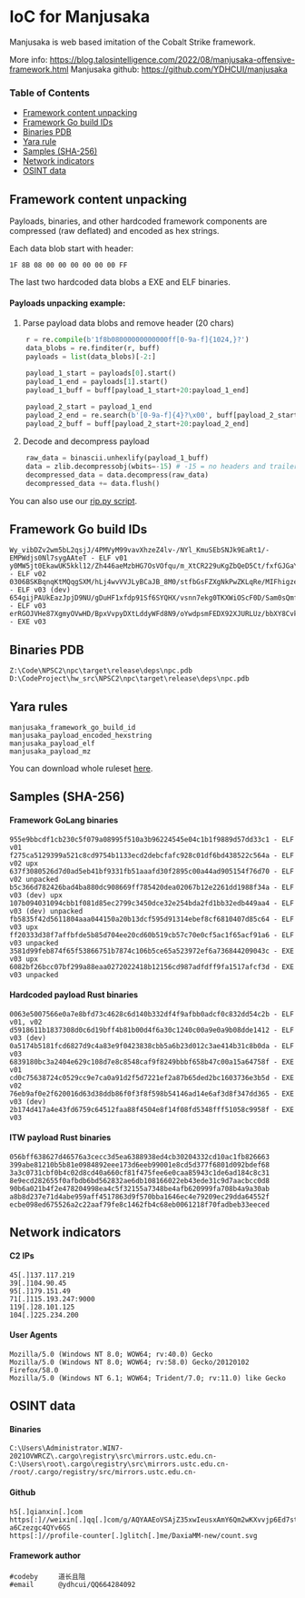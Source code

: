 # IoC for Manjusaka

Manjusaka is web based imitation of the Cobalt Strike framework.

More info: <https://blog.talosintelligence.com/2022/08/manjusaka-offensive-framework.html>
Manjusaka github: <https://github.com/YDHCUI/manjusaka>

### Table of Contents
* [Framework content unpacking](#framework-content-unpacking)
* [Framework Go build IDs](#framework-go-build-ids)
* [Binaries PDB](#binaries-pdb)
* [Yara rule](#yara-rules)
* [Samples (SHA-256)](#samples-sha-256)
* [Network indicators](#network-indicators)
* [OSINT data](#osint-data)

## Framework content unpacking
Payloads, binaries, and other hardcoded framework components are compressed (raw deflated) and encoded as hex strings. 

Each data blob start with header:
```
1F 8B 08 00 00 00 00 00 00 FF
```
The last two hardcoded data blobs a EXE and ELF binaries.

#### Payloads unpacking example:
1. Parse payload data blobs and remove header (20 chars)
```python
    r = re.compile(b'1f8b08000000000000ff[0-9a-f]{1024,}?')
    data_blobs = re.finditer(r, buff)
    payloads = list(data_blobs)[-2:]

    payload_1_start = payloads[0].start()
    payload_1_end = payloads[1].start()
    payload_1_buff = buff[payload_1_start+20:payload_1_end]
    
    payload_2_start = payload_1_end
    payload_2_end = re.search(b'[0-9a-f]{4}?\x00', buff[payload_2_start:]).start() + 4 + payload_2_start
    payload_2_buff = buff[payload_2_start+20:payload_2_end]
```
2. Decode and decompress payload
```python
    raw_data = binascii.unhexlify(payload_1_buff)
    data = zlib.decompressobj(wbits=-15) # -15 = no headers and trailers
    decompressed_data = data.decompress(raw_data)
    decompressed_data += data.flush()
```
You can also use our [rip.py script](rip.py).

## Framework Go build IDs
```
Wy_vibDZv2wm5bL2qsjJ/4PMVyM99vavXhzeZ4lv-/NYl_KmuSEbSNJk9EaRt1/-EMPWdjs0Nl7sygAAteT - ELF v01
y0MW5jt0EkawUK5kkl12/Zh446aeMzbHG7OsVOfqu/m_XtCR229uKgZbQeD5Ct/fxfGJGaYN1_6nNv2XZSb - ELF v02
0306BSKBqnqKtMQqgSXM/hLj4wvVVJLyBCaJB_8M0/stfbGsFZXgNkPwZKLqRe/MIFhigzePSeV5d_RmfC5 - ELF v03 (dev) 
654gijPAUkEazJpjD9NU/gDuHF1xfdp91Sf6SYQHX/vsnn7ekg0TKXWiOScF0D/Sam0sQmfyCaDC8qCfYx5 - ELF v03
erRGOJVHe87XgmyOVwHD/BpxVvpyDXtLddyWFd8N9/oYwdpsmFEDX92XJURLUz/bbXY8CvkDMriB32dI6SX - EXE v03
```

## Binaries PDB
```
Z:\Code\NPSC2\npc\target\release\deps\npc.pdb
D:\CodeProject\hw_src\NPSC2\npc\target\release\deps\npc.pdb
```

## Yara rules
```
manjusaka_framework_go_build_id
manjusaka_payload_encoded_hexstring
manjusaka_payload_elf
manjusaka_payload_mz
```
You can download whole ruleset [here](Manjusaka.yar).

## Samples (SHA-256)
#### Framework GoLang binaries
```
955e9bbcdf1cb230c5f079a08995f510a3b96224545e04c1b1f9889d57dd33c1 - ELF v01
f275ca5129399a521c8cd9754b1133ecd2debcfafc928c01df6bd438522c564a - ELF v02 upx
637f3080526d7d0ad5eb41bf9331fb51aaafd30f2895c00a44ad905154f76d70 - ELF v02 unpacked
b5c366d782426bad4ba880dc908669ff785420dea02067b12e2261dd1988f34a - ELF v03 (dev) upx
107b094031094cbb1f081d85ec2799c3450dce32e254bda2fd1bb32edb449aa4 - ELF v03 (dev) unpacked
fb5835f42d5611804aaa044150a20b13dcf595d91314ebef8cf6810407d85c64 - ELF v03 upx
ff20333d38f7affbfde5b85d704ee20cd60b519cb57c70e0cf5ac1f65acf91a6 - ELF v03 unpacked
3581d99feb874f65f53866751b7874c106b5ce65a523972ef6a736844209043c - EXE v03 upx
6082bf26bcc07bf299a88eaa0272022418b12156cd987adfdff9fa1517afcf3d - EXE v03 unpacked
```
#### Hardcoded payload Rust binaries
```
0063e5007566e0a7e8bfd73c4628c6d140b332df4f9afbb0adcf0c832dd54c2b - ELF v01, v02
d5918611b1837308d0c6d19bff4b81b00d4f6a30c1240c00a9e0a9b08dde1412 - ELF v03 (dev)
0a5174b5181fcd6827d9c4a83e9f0423838cbb5a6b23d012c3ae414b31c8b0da - ELF v03
6839180bc3a2404e629c108d7e8c8548caf9f8249bbbf658b47c00a15a64758f - EXE v01
cd0c75638724c0529cc9e7ca0a91d2f5d7221ef2a87b65ded2bc1603736e3b5d - EXE v02
76eb9af0e2f620016d63d38ddb86f0f3f8f598b54146ad14e6af3d8f347dd365 - EXE v03 (dev)
2b174d417a4e43fd6759c64512faa88f4504e8f14f08fd5348fff51058c9958f - EXE v03
```
#### ITW payload Rust binaries
```
056bff638627d46576a3cecc3d5ea6388938ed4cb30204332cd10ac1fb826663
399abe81210b5b81e0984892eee173d6eeb99001e8cd5d377f6801d092bdef68
3a3c0731cbf0b4c02d8cd40a660cf81f475fee6e0caa85943c1de6ad184c8c31
8e9ecd282655f0afbdb6bd562832ae6db108166022eb43ede31c9d7aacbcc0d8
90b6a021b4f2e478204998ea4c5f32155a7348be4afb620999fa708b4a9a30ab
a8b8d237e71d4abe959aff4517863d9f570bba1646ec4e79209ec29dda64552f
ecbe098ed675526a2c22aaf79fe8c1462fb4c68eb0061218f70fadbeb33eeced
```

## Network indicators
#### C2 IPs
```
45[.]137.117.219
39[.]104.90.45
95[.]179.151.49
71[.]115.193.247:9000
119[.]28.101.125
104[.]225.234.200
```
#### User Agents
```
Mozilla/5.0 (Windows NT 8.0; WOW64; rv:40.0) Gecko
Mozilla/5.0 (Windows NT 8.0; WOW64; rv:58.0) Gecko/20120102 Firefox/58.0
Mozilla/5.0 (Windows NT 6.1; WOW64; Trident/7.0; rv:11.0) like Gecko
```

## OSINT data
#### Binaries
```
C:\Users\Administrator.WIN7-2021OVWRCZ\.cargo\registry\src\mirrors.ustc.edu.cn-
C:\Users\root\.cargo\registry\src\mirrors.ustc.edu.cn-
/root/.cargo/registry/src/mirrors.ustc.edu.cn-
```
#### Github
```
h5[.]qianxin[.]com
https[:]//weixin[.]qq[.]com/g/AQYAAEoVSAjZ35xwIeusxAmY6Qm2wKXvvjp6Ed7stK2OrUIl-a6Czezgc4QYv6GS
https[:]//profile-counter[.]glitch[.]me/DaxiaMM-new/count.svg
```
#### Framework author
```
#codeby     道长且阻
#email      @ydhcui/QQ664284092
```